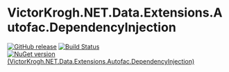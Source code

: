 # VictorKrogh.NET.Data.Extensions.Autofac.DependencyInjection

[![GitHub release](https://img.shields.io/github/release/VictorKroghDotNet/VictorKrogh.NET.Data.Extensions.Autofac.DependencyInjection.svg)](https://github.com/VictorKroghDotNet/VictorKrogh.NET.Data.Extensions.Autofac.DependencyInjection/releases)
[![Build Status](https://github.com/VictorKroghDotNet/VictorKrogh.NET.Data.Extensions.Autofac.DependencyInjection/actions/workflows/CI.yml/badge.svg?branch=master)](https://github.com/VictorKroghDotNet/VictorKrogh.NET.Data.Extensions.Autofac.DependencyInjection/actions/workflows/CI.yml)
[![NuGet version (VictorKrogh.NET.Data.Extensions.Autofac.DependencyInjection)](https://img.shields.io/nuget/v/VictorKrogh.NET.Data.Extensions.Autofac.DependencyInjection.svg?style=flat-square)](https://www.nuget.org/packages/VictorKrogh.NET.Data.Extensions.Autofac.DependencyInjection/)
